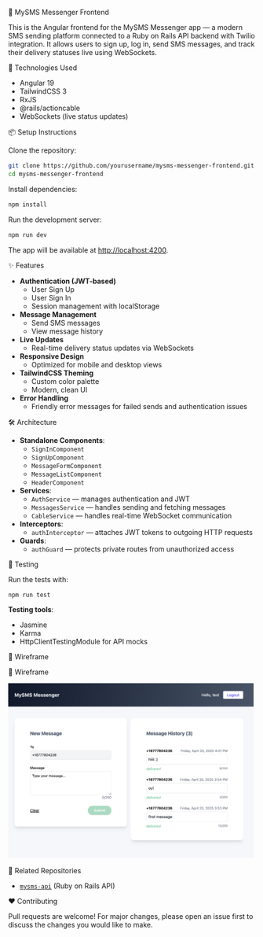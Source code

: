 📱 MySMS Messenger Frontend

This is the Angular frontend for the MySMS Messenger app — a modern SMS sending platform connected to a Ruby on Rails API backend with Twilio integration. It allows users to sign up, log in, send SMS messages, and track their delivery statuses live using WebSockets.

🚀 Technologies Used

- Angular 19
- TailwindCSS 3
- RxJS
- @rails/actioncable
- WebSockets (live status updates)

📦 Setup Instructions

Clone the repository:

```bash
git clone https://github.com/yourusername/mysms-messenger-frontend.git
cd mysms-messenger-frontend
```

Install dependencies:

```bash
npm install
```

Run the development server:

```bash
npm run dev
```

The app will be available at [http://localhost:4200](http://localhost:4200).

✨ Features

- **Authentication (JWT-based)**
  - User Sign Up
  - User Sign In
  - Session management with localStorage
- **Message Management**
  - Send SMS messages
  - View message history
- **Live Updates**
  - Real-time delivery status updates via WebSockets
- **Responsive Design**
  - Optimized for mobile and desktop views
- **TailwindCSS Theming**
  - Custom color palette
  - Modern, clean UI
- **Error Handling**
  - Friendly error messages for failed sends and authentication issues

🛠️ Architecture

- **Standalone Components**:
  - `SignInComponent`
  - `SignUpComponent`
  - `MessageFormComponent`
  - `MessageListComponent`
  - `HeaderComponent`
- **Services**:
  - `AuthService` — manages authentication and JWT
  - `MessagesService` — handles sending and fetching messages
  - `CableService` — handles real-time WebSocket communication
- **Interceptors**:
  - `authInterceptor` — attaches JWT tokens to outgoing HTTP requests
- **Guards**:
  - `authGuard` — protects private routes from unauthorized access

🧪 Testing

Run the tests with:

```bash
npm run test
```

**Testing tools**:

- Jasmine
- Karma
- HttpClientTestingModule for API mocks

📸 Wireframe

📸 Wireframe

<img src="public/screenshot.png" alt="Wireframe" width="500" />

🔗 Related Repositories

- [`mysms-api`](https://github.com/aneldanza/mysms-api) (Ruby on Rails API)

❤️ Contributing

Pull requests are welcome! For major changes, please open an issue first to discuss the changes you would like to make.
